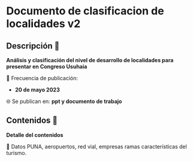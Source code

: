 # Documento de clasificacion de localidades v2

## Descripción :speech_balloon:

**Análisis y clasificación del nivel de desarrollo de localidades para presentar en Congreso Usuhaia**

:calendar: Frecuencia de publicación:

- **20 de mayo 2023**

:globe_with_meridians: Se publican en: **ppt y documento de trabajo**


## Contenidos :test_tube:

**Detalle del contenidos**

:pushpin: Datos PUNA, aeropuertos, red vial, empresas ramas características del turismo.


